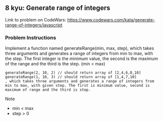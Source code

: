 ## 8 kyu: Generate range of integers

Link to problem on CodeWars: https://www.codewars.com/kata/generate-range-of-integers/javascript

### Problem Instructions

Implement a function named generateRange(min, max, step), which takes three arguments and generates a range of integers from min to max, with the step. The first integer is the minimum value, the second is the maximum of the range and the third is the step. (min < max)

```
generateRange(2, 10, 2) // should return array of [2,4,6,8,10]
generateRange(1, 10, 3) // should return array of [1,4,7,10]
, which takes three arguments and generates a range of integers from min to max, with given step. The first is minimum value, second is maximum of range and the third is step.
```

Note

*   min < max
*   step > 0
